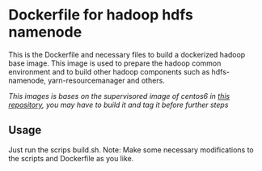 Dockerfile for hadoop hdfs namenode
====================

This is the Dockerfile and necessary files to build a dockerized hadoop base image. This image is used to prepare the hadoop common environment and to build other hadoop components such as hdfs-namenode, yarn-resourcemanager and others.

*This images is bases on the supervisored image of centos6 in [this repository](https://github.com/ambling/baseimage-docker), you may have to build it and tag it before further steps*

Usage
-----------
Just run the scrips build.sh.
Note: Make some necessary modifications to the scripts and Dockerfile as you like.
